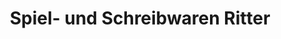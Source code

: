 ---
title: "Spiel- und Schreibwaren Ritter"
url: /bad-frankenhausen-kyffhaeuser/spiel-und-schreibwaren-ritter/
shop: Spielzeug
---